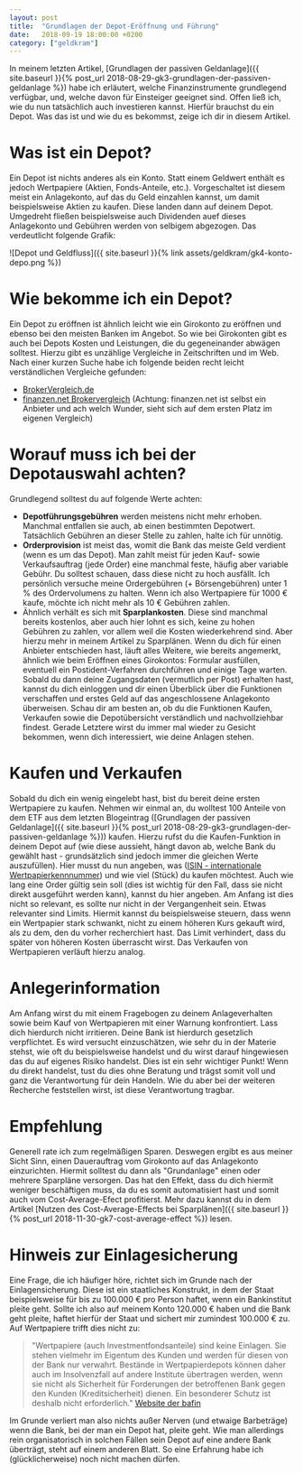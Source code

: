 ```yaml
---
layout: post
title:  "Grundlagen der Depot-Eröffnung und Führung"
date:   2018-09-19 18:00:00 +0200
category: ["geldkram"]
---
```


In meinem letzten Artikel, [Grundlagen der passiven Geldanlage]({{ site.baseurl }}{% post_url 2018-08-29-gk3-grundlagen-der-passiven-geldanlage %}) habe ich erläutert, welche Finanzinstrumente grundlegend verfügbar, und, welche davon für Einsteiger geeignet sind. Offen ließ ich, wie du nun tatsächlich auch investieren kannst. Hierfür brauchst du ein Depot. Was das ist und wie du es bekommst, zeige ich dir in diesem Artikel.

# Was ist ein Depot?
Ein Depot ist nichts anderes als ein Konto. Statt einem Geldwert enthält es jedoch Wertpapiere (Aktien, Fonds-Anteile, etc.). Vorgeschaltet ist diesem meist ein Anlagekonto, auf das du Geld einzahlen kannst, um damit beispielsweise Aktien zu kaufen. Diese landen dann auf deinem Depot. Umgedreht fließen beispielsweise auch Dividenden auef dieses Anlagekonto und Gebühren werden von selbigem abgezogen. Das verdeutlicht folgende Grafik:

![Depot und Geldfluss]({{ site.baseurl }}{% link assets/geldkram/gk4-konto-depo.png %})

# Wie bekomme ich ein Depot?
Ein Depot zu eröffnen ist ähnlich leicht wie ein Girokonto zu eröffnen und ebenso bei den meisten Banken im Angebot. So wie bei Girokonten gibt es auch bei Depots Kosten und Leistungen, die du gegeneinander abwägen solltest. Hierzu gibt es unzählige Vergleiche in Zeitschriften und im Web. Nach einer kurzen Suche habe ich folgende beiden recht leicht verständlichen Vergleiche gefunden:
* [BrokerVergleich.de](http://brokervergleich.de/)
* [finanzen.net Brokervergleich](https://www.finanzen.net/online-broker-vergleich/) (Achtung: finanzen.net ist selbst ein Anbieter und ach welch Wunder, sieht sich auf dem ersten Platz im eigenen Vergleich)

# Worauf muss ich bei der Depotauswahl achten?
Grundlegend solltest du auf folgende Werte achten:
* **Depotführungsgebühren** werden meistens nicht mehr erhoben. Manchmal entfallen sie auch, ab einen bestimmten Depotwert. Tatsächlich Gebühren an dieser Stelle zu zahlen, halte ich für unnötig.
* **Orderprovision** ist meist das, womit die Bank das meiste Geld verdient (wenn es um das Depot). Man zahlt meist für jeden Kauf- sowie Verkaufsauftrag (jede Order) eine manchmal feste, häufig aber variable Gebühr. Du solltest schauen, dass diese nicht zu hoch ausfällt. Ich persönlich versuche meine Ordergebühren (+ Börsengebühren) unter 1 % des Ordervolumens zu halten. Wenn ich also Wertpapiere für 1000 € kaufe, möchte ich nicht mehr als 10 € Gebühren zahlen. 
* Ähnlich verhält es sich mit **Sparplankosten**. Diese sind manchmal bereits kostenlos, aber auch hier lohnt es sich, keine zu hohen Gebühren zu zahlen, vor allem weil die Kosten wiederkehrend sind. Aber hierzu mehr in meinem Artikel zu Sparplänen.
Wenn du dich für einen Anbieter entschieden hast, läuft alles Weitere, wie bereits angemerkt, ähnlich wie beim Eröffnen eines Girokontos: Formular ausfüllen, eventuell ein Postident-Verfahren durchführen und einige Tage warten.
Sobald du dann deine Zugangsdaten (vermutlich per Post) erhalten hast, kannst du dich einloggen und dir einen Überblick über die Funktionen verschaffen und erstes Geld auf das angeschlossene Anlagekonto überweisen. Schau dir am besten an, ob du die Funktionen Kaufen, Verkaufen sowie die Depotübersicht verständlich und nachvollziehbar findest. Gerade Letztere wirst du immer mal wieder zu Gesicht bekommen, wenn dich interessiert, wie deine Anlagen stehen.

# Kaufen und Verkaufen
Sobald du dich ein wenig eingelebt hast, bist du bereit deine ersten Wertpapiere zu kaufen. Nehmen wir einmal an, du wolltest 100 Anteile von dem ETF aus dem letzten Blogeintrag ([Grundlagen der passiven Geldanlage]({{ site.baseurl }}{% post_url 2018-08-29-gk3-grundlagen-der-passiven-geldanlage %})) kaufen. Hierzu rufst du die Kaufen-Funktion in deinem Depot auf (wie diese aussieht, hängt davon ab, welche Bank du gewählt hast - grundsätzlich sind jedoch immer die gleichen Werte auszufüllen). Hier musst du nun angeben, was ([ISIN - internationale Wertpapierkennnummer](https://de.wikipedia.org/wiki/Internationale_Wertpapierkennnummer)) und wie viel (Stück) du kaufen möchtest. Auch wie lang eine Order gültig sein soll (dies ist wichtig für den Fall, dass sie nicht direkt ausgeführt werden kann), kannst du hier angeben. Am Anfang ist dies nicht so relevant, es sollte nur nicht in der Vergangenheit sein. Etwas relevanter sind Limits. Hiermit kannst du beispielsweise steuern, dass wenn ein Wertpapier stark schwankt, nicht zu einem höheren Kurs gekauft wird, als zu dem, den du vorher recherchiert hast. Das Limit verhindert, dass du später von höheren Kosten überrascht wirst.
Das Verkaufen von Wertpapieren verläuft hierzu analog.

# Anlegerinformation
Am Anfang wirst du mit einem Fragebogen zu deinem Anlageverhalten sowie beim Kauf von Wertpapieren mit einer Warnung konfrontiert. Lass dich hierdurch nicht irritieren. Deine Bank ist hierdurch gesetzlich verpflichtet. Es wird versucht einzuschätzen, wie sehr du in der Materie stehst, wie oft du beispielsweise handelst und du wirst darauf hingewiesen das du auf eigenes Risiko handelst. Dies ist ein sehr wichtiger Punkt! Wenn du direkt handelst, tust du dies ohne Beratung und trägst somit voll und ganz die Verantwortung für dein Handeln. Wie du aber bei der weiteren Recherche feststellen wirst, ist diese Verantwortung tragbar.

# Empfehlung
Generell rate ich zum regelmäßigen Sparen. Deswegen ergibt es aus meiner Sicht Sinn, einen Dauerauftrag vom Girokonto auf das Anlagekonto einzurichten. Hiermit solltest du dann als "Grundanlage" einen oder mehrere Sparpläne versorgen. Das hat den Effekt, dass du dich hiermit weniger beschäftigen muss, da du es somit automatisiert hast und somit auch vom Cost-Average-Efect profitierst. Mehr dazu kannst du in dem Artikel [Nutzen des Cost-Average-Effects bei Sparplänen]({{ site.baseurl }}{% post_url 2018-11-30-gk7-cost-average-effect %}) lesen.

# Hinweis zur Einlagesicherung
Eine Frage, die ich häufiger höre, richtet sich im Grunde nach der Einlagensicherung. Diese ist ein staatliches Konstrukt, in dem der Staat beispielsweise für bis zu 100.000 € pro Person haftet, wenn ein Bankinstitut pleite geht. Sollte ich also auf meinem Konto 120.000 € haben und die Bank geht pleite, haftet hierfür der Staat und sichert mir zumindest 100.000 € zu. Auf Wertpapiere trifft dies nicht zu:

> "Wertpapiere (auch Investmentfondsanteile) sind keine Einlagen. Sie stehen vielmehr im Eigentum des Kunden und werden für diesen von der Bank nur verwahrt. Bestände in Wertpapierdepots können daher auch im Insolvenzfall auf andere Institute übertragen werden, wenn sie nicht als Sicherheit für Forderungen der betroffenen Bank gegen den Kunden (Kreditsicherheit) dienen. Ein besonderer Schutz ist deshalb nicht erforderlich." [Website der bafin](https://www.bafin.de/DE/Verbraucher/BaFinVerbraucherschutz/Schieflage/Einlagensicherung/einlagensicherung_node.html)

Im Grunde verliert man also nichts außer Nerven (und etwaige Barbeträge) wenn die Bank, bei der man ein Depot hat, pleite geht. Wie man allerdings rein organisatorisch in solchen Fällen sein Depot auf eine andere Bank überträgt, steht auf einem anderen Blatt. So eine Erfahrung habe ich (glücklicherweise) noch nicht machen dürfen.